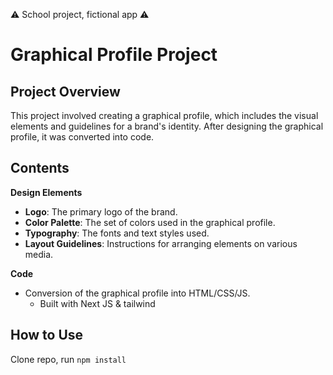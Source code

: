 ⚠️ School project, fictional app ⚠️

# Graphical Profile Project

## Project Overview

This project involved creating a graphical profile, which includes the visual elements and guidelines for a brand's identity. After designing the graphical profile, it was converted into code.

## Contents

**Design Elements**

- **Logo**: The primary logo of the brand.
- **Color Palette**: The set of colors used in the graphical profile.
- **Typography**: The fonts and text styles used.
- **Layout Guidelines**: Instructions for arranging elements on various media.

**Code**

- Conversion of the graphical profile into HTML/CSS/JS.
  - Built with Next JS & tailwind

## How to Use

Clone repo, run `npm install`
